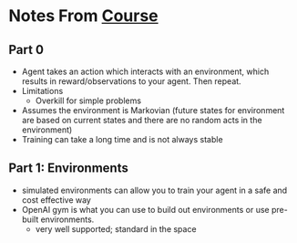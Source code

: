 # Notes From [Course](https://www.youtube.com/watch?v=Mut_u40Sqz4&ab_channel=NicholasRenotte)
## Part 0
- Agent takes an action which interacts with an environment, which results in reward/observations to your agent. Then repeat.
- Limitations
  - Overkill for simple problems
- Assumes the environment is Markovian (future states for environment are based on current states and there are no random acts in the environment)
- Training can take a long time and is not always stable

## Part 1: Environments
- simulated environments can allow you to train your agent in a safe and cost effective way
- OpenAI gym is what you can use to build out environments or use pre-built environments.
  - very well supported; standard in the space